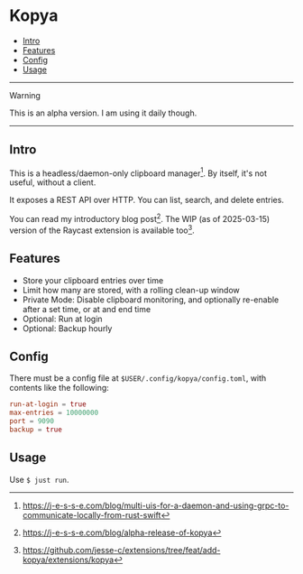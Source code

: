 # Kopya

<!--toc:start-->
- [Intro](#intro)
- [Features](#features)
- [Config](#config)
- [Usage](#usage)
<!--toc:end-->

---

> [!WARNING]
> This is an alpha version. I am using it daily though.

---

## Intro

This is a headless/daemon-only clipboard manager[^1]. By itself, it's not useful, without a client.

It exposes a REST API over HTTP. You can list, search, and delete entries.

You can read my introductory blog post[^2]. The WIP (as of 2025-03-15) version of the Raycast extension is available too[^3].

## Features

- Store your clipboard entries over time
- Limit how many are stored, with a rolling clean-up window
- Private Mode: Disable clipboard monitoring, and optionally re-enable after a set time, or at and end time
- Optional: Run at login
- Optional: Backup hourly

## Config

There must be a config file at `$USER/.config/kopya/config.toml`, with contents like the following:

```toml
run-at-login = true
max-entries = 10000000
port = 9090
backup = true
```

## Usage

Use `$ just run`.

[^1]: https://j-e-s-s-e.com/blog/multi-uis-for-a-daemon-and-using-grpc-to-communicate-locally-from-rust-swift
[^2]: https://j-e-s-s-e.com/blog/alpha-release-of-kopya
[^3]: https://github.com/jesse-c/extensions/tree/feat/add-kopya/extensions/kopya
